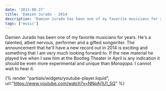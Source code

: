 ```yaml
---
date: '2013-08-27'
title: 'Damien Jurado - 2014'
description: "Damien Jurado has been one of my favorite musicians for years. He's a talented, albeit nervous, performer and a gifted songwriter."
tags: ['music']
---
```


Damien Jurado has been one of my favorite musicians for years. He's a talented, albeit nervous, performer and a gifted songwriter.<!-- excerpt --> The announcement that he'll have a new record out in 2014 is exciting and something that I am very much looking forward to. If the new material he played live when I saw him at the Bootleg Theater in April is any indication it should be even more experimental and unique than _Maraqopa_. I cannot wait to hear it.

{% render "partials/widgets/youtube-player.liquid", url:"https://www.youtube.com/watch?v=NNpAj1U1_5Q" %}